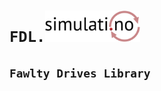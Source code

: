 ---
---

# `FDL.`<img src="logo.svg" alt="simulati.no logo" style="height: 50px;"/>

## `Fawlty Drives Library`
